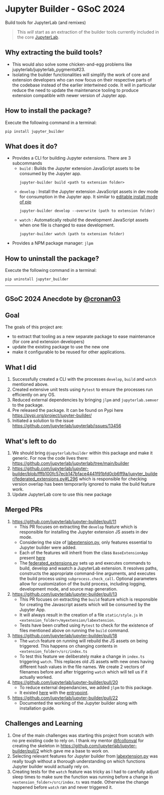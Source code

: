# Jupyter Builder - GSoC 2024

Build tools for JupyterLab (and remixes)

> This _will_ start as an extraction of the builder tools currently included in
> the core [JupyterLab](https://github.com/jupyterlab/jupyterlab).

## Why extracting the build tools?

- This would also solve some chicken-and-egg problems like jupyterlab/jupyterlab_pygments#23.
- Isolating the builder functionalities will simplify the work
  of core and extension developers who can now focus on their respective parts of the
  codebase instead of the earlier intertwined code. It will in particular reduce the need to update the maintenance tooling to produce extension compatible with newer version of Jupyter app.

## How to install the package?

Execute the following command in a terminal:

```
pip install jupyter_builder
```

## What does it do?

- Provides a CLI for building Jupyter extensions. There are 3 subcommands
  - `build` : Builds the Jupyter extension JavaScript assets to be consumed by the Jupyter app.
    ```
    jupyter-builder build <path to extension folder>
    ```
  - `develop` : Install the Jupyter extension JavaScript assets in dev mode for consumption in the Jupyter app. It similar to [editable install mode of pip](https://pip.pypa.io/en/stable/topics/local-project-installs/#editable-installs)
    ```
    jupyter-builder develop --overwrite (path to extension folder)
    ```
  - `watch` : Automatically rebuild the development JavaScript assets when one file is changed to ease development.
    ```
    jupyter-builder watch (path to extension folder)
    ```
- Provides a NPM package manager: `jlpm`

## How to uninstall the package?

Execute the following command in a terminal:

```
pip uninstall jupyter_builder
```


---

## GSoC 2024 Anecdote by [@cronan03](https://github.com/cronan03)
## Goal
The goals of this project are:
- to extract that tooling as a new separate package to ease maintenance (for core and extension developers)
- update the existing package to use the new one
- make it configurable to be reused for other applications.
  
## What I did
1. Successfully created a CLI with the processes `develop`, `build` and `watch` mentioned above.
2. Created extensive unit tests using `Pytest` to ensure the processes run efficiently on any OS.
3. Reduced external dependencies by bringing `jlpm` and `jupyterlab.semver` to the package.
4. Pre released the package. It can be found on Pypi here https://pypi.org/project/jupyter-builder/
5. Initiated a solution to the issue https://github.com/jupyterlab/jupyterlab/issues/13456
   
## What's left to do
1. We should bring `@jupyterlab/builder` within this package and make it generic.
For now the code lives there: https://github.com/jupyterlab/jupyterlab/tree/main/builder
2. https://github.com/jupyterlab/jupyter-builder/blob/fffb100fc57ecb147bface4441f91bfd0cb6ff9a/jupyter_builder/federated_extensions.py#L296 which is responsible for checking version overlap has been temporarily ignored to make the build feature work.
3. Update JupyterLab core to use this new package
## Merged PRs
1. https://github.com/jupyterlab/jupyter-builder/pull/11
   - This PR focuses on extracting the `develop` feature which is responsible for installing the Jupyter extension JS assets in dev mode.
   - Considering the size of [labextension.py](https://github.com/jupyterlab/jupyterlab/blob/main/jupyterlab/labextensions.py), only features essential to Jupyter builder were added.
   - Each of the features will inherit from the class `BaseExtensionApp` present [here](https://github.com/jupyterlab/jupyter-builder/blob/main/jupyter_builder/base_extension_app.py)
   - The [federated_extensions.py](https://github.com/jupyterlab/jupyter-builder/blob/main/jupyter_builder/federated_extensions.py)  sets up and executes commands to build, develop and waatch a JupyterLab extension. It resolves paths, constructs the appropriate command-line arguments, and executes the build process using `subprocess.check_call`. Optional parameters allow for customization of the build process, including logging, development mode, and source map generation.
2. https://github.com/jupyterlab/jupyter-builder/pull/13
   - This PR focuses on extracting the `build` feature which is responsible for creating the Javascript assets which will be consumed by the Jupyter App.
   - It will always result in the creation of a file `static/style.js` in `<extension_folder>/myextension/labextension`.
   - Tests have been crafted using `Pytest` to check for the existence of files mentioned above on running the `build` command.
3. https://github.com/jupyterlab/jupyter-builder/pull/18
   - The `watch` feature on running will rebuild the JS assets on being triggered. This happens on changing contents in `<extension_folder>/src/index.ts`
   - To test this feature we deliberately make a change in `index.ts` triggering `watch`. This replaces old JS assets with new ones having different hash values in the file names. We create 2 vectors of filenames before and after triggering `watch` which will tell us if it actually worked.
4. https://github.com/jupyterlab/jupyter-builder/pull/20
   - To reduce external dependancies, we added `jlpm` to this package.
   - It existed [here](https://github.com/jupyterlab/jupyterlab/blob/main/jupyterlab/jlpmapp.py) with the [entrypoint](https://github.com/jupyterlab/jupyterlab/blob/e048f27548969c0e4403417ac04bc186f119128f/pyproject.toml#L60).
5. https://github.com/jupyterlab/jupyter-builder/pull/22
   - Documented the working of the Jupyter builder along with installation guide.
  
## Challenges and Learning
1. One of the main challenges was starting this project from scratch with no pre existing code to rely on. I thank my mentor [@fcollonval](https://github.com/fcollonval) for creating the skeleton in https://github.com/jupyterlab/jupyter-builder/pull/2 which gave me a base to work on.
2. Selecting relevant features for Jupyter builder from [labextension.py](https://github.com/jupyterlab/jupyterlab/blob/main/jupyterlab/labextensions.py) was really tough without a thorough understanding on which functions Jupyter builder would actually rely on.
3. Creating tests for the `watch` feature was tricky as I had to carefully adjust sleep times to make sure the function was running before a change in `<extension_folder>/src/index.ts` was made. Otherwise the change happened before `watch` ran and never triggered it.

